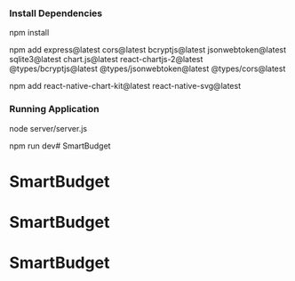 ### Install Dependencies
npm install

npm add express@latest cors@latest bcryptjs@latest jsonwebtoken@latest sqlite3@latest chart.js@latest react-chartjs-2@latest @types/bcryptjs@latest @types/jsonwebtoken@latest @types/cors@latest

npm add react-native-chart-kit@latest react-native-svg@latest

### Running Application
node server/server.js

npm run dev# SmartBudget
# SmartBudget
# SmartBudget
# SmartBudget
